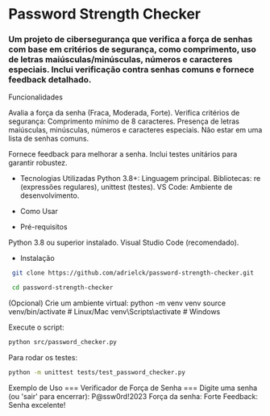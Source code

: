 # Password Strength Checker  
### Um projeto de cibersegurança que verifica a força de senhas com base em critérios de segurança, como comprimento, uso de letras maiúsculas/minúsculas, números e caracteres especiais. Inclui verificação contra senhas comuns e fornece feedback detalhado.
Funcionalidades

Avalia a força da senha (Fraca, Moderada, Forte).
Verifica critérios de segurança:
Comprimento mínimo de 8 caracteres.
Presença de letras maiúsculas, minúsculas, números e caracteres especiais.
Não estar em uma lista de senhas comuns.

 Fornece feedback para melhorar a senha.
  Inclui testes unitários para garantir robustez.

- Tecnologias Utilizadas
  Python 3.8+: Linguagem principal.
  Bibliotecas: re (expressões regulares), unittest (testes).
  VS Code: Ambiente de desenvolvimento.

- Como Usar
 - Pré-requisitos

  Python 3.8 ou superior instalado.
  Visual Studio Code (recomendado).

- Instalação

 ```bash
  git clone https://github.com/adrielck/password-strength-checker.git
 ```
 ```bash
  cd password-strength-checker
 ```

(Opcional) Crie um ambiente virtual:
python -m venv venv
source venv/bin/activate  # Linux/Mac
venv\Scripts\activate     # Windows


Execute o script:
 ```bash
python src/password_checker.py
 ```


Para rodar os testes:
```bash
python -m unittest tests/test_password_checker.py
 ```

Exemplo de Uso
=== Verificador de Força de Senha ===
Digite uma senha (ou 'sair' para encerrar): P@ssw0rd!2023
Força da senha: Forte
Feedback:
 Senha excelente!




